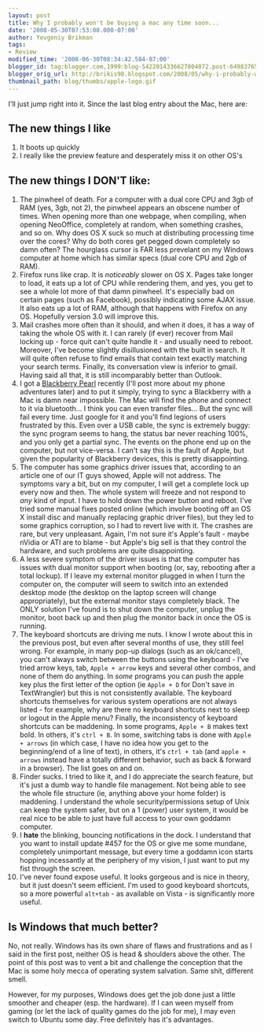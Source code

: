```yaml
---
layout: post
title: Why I probably won't be buying a mac any time soon...
date: '2008-05-30T07:53:00.000-07:00'
author: Yevgeniy Brikman
tags:
- Review
modified_time: '2008-06-30T08:34:42.584-07:00'
blogger_id: tag:blogger.com,1999:blog-5422014336627804072.post-6498376515956087597
blogger_orig_url: http://brikis98.blogspot.com/2008/05/why-i-probably-wont-be-buying-mac-any.html
thumbnail_path: blog/thumbs/apple-logo.gif
---
```


I'll just jump right into it. Since the last blog entry about the Mac, here 
are: 

## The new things I like 

1. It boots up quickly 
1. I really like the preview feature and desperately miss it on other OS's 


## The new things I DON'T like: 

1. The pinwheel of death. For a computer with a dual core CPU and 3gb of RAM 
(yes, 3gb, not 2), the pinwheel appears an obscene number of times. When 
opening more than one webpage, when compiling, when opening NeoOffice, 
completely at random, when something crashes, and so on. Why does OS X suck so 
much at distributing processing time over the cores? Why do both cores get 
pegged down completely so damn often? The hourglass cursor is FAR less 
prevelant on my Windows computer at home which has similar specs (dual core 
CPU and 2gb of RAM). 
1. Firefox runs like crap. It is *noticeably* slower on OS X. Pages take 
longer to load, it eats up a lot of CPU while rendering them, and yes, you get 
to see a whole lot more of that damn pinwheel. It's especially bad on certain 
pages (such as Facebook), possibly indicating some AJAX issue. It also eats up 
a lot of RAM, although that happens with Firefox on any OS. Hopefully version 
3.0 will improve this. 
1. Mail crashes more often than it should, and when it does, it has a way of 
taking the whole OS with it. I can rarely (if ever) recover from Mail locking 
up - force quit can't quite handle it - and usually need to reboot. Moreover, 
I've become slightly disillusioned with the built in search. It will quite 
often refuse to find emails that contain text exactly matching your search 
terms. Finally, its conversation view is inferior to gmail. Having said all 
that, it is still incomparably better than Outlook. 
1. I got a [Blackberry Pearl](http://www.blackberrypearl.com/) recently (I'll 
post more about my phone adventures later) and to put it simply, trying to 
sync a Blackberry with a Mac is damn near impossible. The Mac will find the 
phone and connect to it via bluetooth... I think you can even transfer 
files... But the sync will fail every time. Just google for it and you'll find 
legions of users frustrated by this. Even over a USB cable, the sync is 
extremely buggy: the sync program seems to hang, the status bar never reaching 
100%, and you only get a partial sync. The events on the phone end up on the 
computer, but not vice-versa. I can't say this is the fault of Apple, but 
given the popularity of Blackberry devices, this is pretty disappointing. 
1. The computer has some graphics driver issues that, according to an article 
one of our IT guys showed, Apple will not address. The symptoms vary a bit, 
but on my computer, I will get a complete lock up every now and then. The 
whole system will freeze and not respond to *any* kind of input. I have to 
hold down the power button and reboot. I've tried some manual fixes posted 
online (which involve booting off an OS X install disc and manually replacing 
graphic driver files), but they led to some graphics corruption, so I had to 
revert live with it. The crashes are rare, but very unpleasant. Again, I'm not 
sure it's Apple's fault - maybe nVidia or ATI are to blame - but Apple's big 
sell is that they control the hardware, and such problems are quite 
disappointing. 
1. A less severe symptom of the driver issues is that the computer has 
issues with dual monitor support when booting (or, say, rebooting after a 
total lockup). If I leave my external monitor plugged in when I turn the 
computer on, the computer will seem to switch into an extended desktop mode 
(the desktop on the laptop screen will change appropriately), but the external 
monitor stays completely black. The ONLY solution I've found is to shut down 
the computer, unplug the monitor, boot back up and then plug the monitor back 
in once the OS is running. 
1. The keyboard shortcuts are driving me nuts. I know I wrote about this in 
the previous post, but even after several months of use, they still feel 
wrong. For example, in many pop-up dialogs (such as an ok/cancel), you can't 
always switch between the buttons using the keyboard - I've tried arrow keys, 
tab, `Apple + arrow` keys and several other combos, and none of them do 
anything. In *some* programs you can push the apple key plus the first letter 
of the option (ie `Apple + D` for Don't save in TextWrangler) but this is not 
consistently available. The keyboard shortcuts themselves for various system 
operations are not always listed - for example, why are there no keyboard 
shortcuts next to sleep or logout in the Apple menu? Finally, the 
inconsistency of keyboard shortcuts can be maddening. In some programs, `Apple + B` 
makes text bold. In others, it's `ctrl + B`. In some, switching tabs is done 
with `Apple + arrows` (in which case, I have no idea how you get to the 
beginning/end of a line of text), in others, it's `ctrl + tab` (and `apple + arrows` 
instead have a totally different behavior, such as back &amp; forward 
in a browser). The list goes on and on. 
1. Finder sucks. I tried to like it, and I do appreciate the search feature, 
but it's just a dumb way to handle file management. Not being able to see the 
whole file structure (ie, anything above your home folder) is maddening. I 
understand the whole security/permissions setup of Unix can keep the system 
safer, but on a 1 (power) user system, it would be real nice to be able to 
just have full access to your own goddamn computer. 
1. I **hate** the blinking, bouncing notifications in the dock. I 
understand that you want to install update #457 for the OS or give me some 
mundane, completely unimportant message, but every time a goddamn icon starts 
hopping incessantly at the periphery of my vision, I just want to put my fist 
through the screen. 
1. I've never found expose useful. It looks gorgeous and is nice in theory, 
but it just doesn't seem efficient. I'm used to good keyboard shortcuts, so a 
more powerful `alt+tab` - as available on Vista - is significantly more useful. 

## Is Windows that much better? 

No, not really. Windows has its own share of flaws and frustrations and as I 
said in the first post, neither OS is head &amp; shoulders above the other. 
The point of this post was to vent a bit and challenge the conception that the 
Mac is some holy mecca of operating system salvation. Same shit, different 
smell. 

However, for my purposes, Windows does get the job done just a little smoother 
and cheaper (esp. the hardware). If I can ween myself from gaming (or let the 
lack of quality games do the job for me), I may even switch to Ubuntu some 
day. Free definitely has it's advantages. 